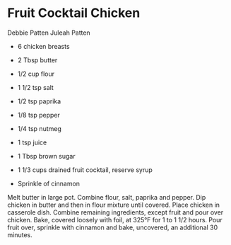 # Fruit Cocktail Chicken

Debbie Patten
Juleah Patten

- 6 chicken breasts
- 2 Tbsp butter
- 1/2 cup flour
- 1 1/2 tsp salt
- 1/2 tsp paprika
- 1/8 tsp pepper

- 1/4 tsp nutmeg
- 1 tsp juice
- 1 Tbsp brown sugar
- 1 1/3 cups drained fruit cocktail, reserve syrup
- Sprinkle of cinnamon

Melt butter in large pot. Combine flour, salt, paprika and pepper. Dip chicken in butter and then in flour mixture until covered. Place chicken in casserole dish. Combine remaining ingredients, except fruit and pour over chicken. Bake, covered loosely with foil, at 325°F for 1 to 1 1/2 hours. Pour fruit over, sprinkle with cinnamon and bake, uncovered, an additional 30 minutes.